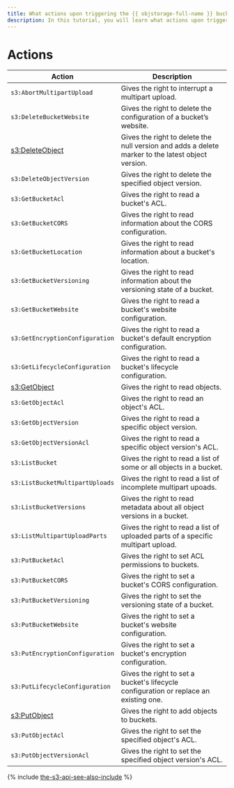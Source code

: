 ```yaml
---
title: What actions upon triggering the {{ objstorage-full-name }} bucket access policy can be set in the S3 API
description: In this tutorial, you will learn what actions upon triggering the {{ objstorage-full-name }} bucket access policy can be set in the S3 API.
---
```


# Actions

Action | Description
----- | -----
`s3:AbortMultipartUpload` | Gives the right to interrupt a multipart upload.
`s3:DeleteBucketWebsite` | Gives the right to delete the configuration of a bucket’s website.
[s3:DeleteObject](../object/delete.md) | Gives the right to delete the null version and adds a delete marker to the latest object version.
`s3:DeleteObjectVersion` | Gives the right to delete the specified object version.
`s3:GetBucketAcl` | Gives the right to read a bucket's ACL.
`s3:GetBucketCORS` | Gives the right to read information about the CORS configuration.
`s3:GetBucketLocation` | Gives the right to read information about a bucket's location.
`s3:GetBucketVersioning` | Gives the right to read information about the versioning state of a bucket.
`s3:GetBucketWebsite` | Gives the right to read a bucket's website configuration.
`s3:GetEncryptionConfiguration` | Gives the right to read a bucket's default encryption configuration.
`s3:GetLifecycleConfiguration` | Gives the right to read a bucket's lifecycle configuration.
[s3:GetObject](../object/get.md) | Gives the right to read objects.
`s3:GetObjectAcl` | Gives the right to read an object's ACL.
`s3:GetObjectVersion` | Gives the right to read a specific object version.
`s3:GetObjectVersionAcl` | Gives the right to read a specific object version's ACL.
`s3:ListBucket` | Gives the right to read a list of some or all objects in a bucket.
`s3:ListBucketMultipartUploads` | Gives the right to read a list of incomplete multipart upoads.
`s3:ListBucketVersions` | Gives the right to read metadata about all object versions in a bucket.
`s3:ListMultipartUploadParts` | Gives the right to read a list of uploaded parts of a specific multipart upload.
`s3:PutBucketAcl` | Gives the right to set ACL permissions to buckets.
`s3:PutBucketCORS` | Gives the right to set a bucket's CORS configuration.
`s3:PutBucketVersioning` | Gives the right to set the versioning state of a bucket.
`s3:PutBucketWebsite` | Gives the right to set a bucket's website configuration.
`s3:PutEncryptionConfiguration` | Gives the right to set a bucket's encryption configuration.
`s3:PutLifecycleConfiguration` | Gives the right to set a bucket's lifecycle configuration or replace an existing one.
[s3:PutObject](../object/upload.md) | Gives the right to add objects to buckets.
`s3:PutObjectAcl` | Gives the right to set the specified object's ACL.
`s3:PutObjectVersionAcl` | Gives the right to set the specified object version's ACL.

{% include [the-s3-api-see-also-include](../../../../_includes/storage/the-s3-api-see-also-include.md) %}